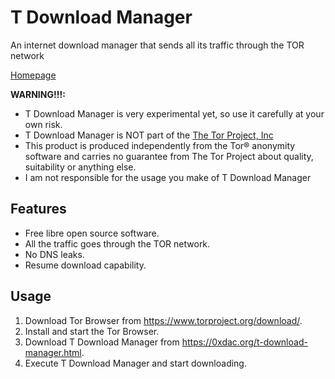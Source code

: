 # T Download Manager
An internet download manager that sends all its traffic through the TOR network

[Homepage](https://0xdac.org/t-download-manager.html)

**WARNING!!!:** 
* T Download Manager is very experimental yet, so use it carefully at your own risk.
* T Download Manager is NOT part of the [The Tor Project, Inc](https://www.torproject.org/)
* This product is produced independently from the Tor® anonymity software and carries no guarantee from The Tor Project about quality, suitability or anything else.
* I am not responsible for the usage you make of T Download Manager

## Features
* Free libre open source software.
* All the traffic goes through the TOR network.
* No DNS leaks.
* Resume download capability.

## Usage
1. Download Tor Browser from https://www.torproject.org/download/.
2. Install and start the Tor Browser.
3. Download T Download Manager from https://0xdac.org/t-download-manager.html.
4. Execute T Download Manager and start downloading.
